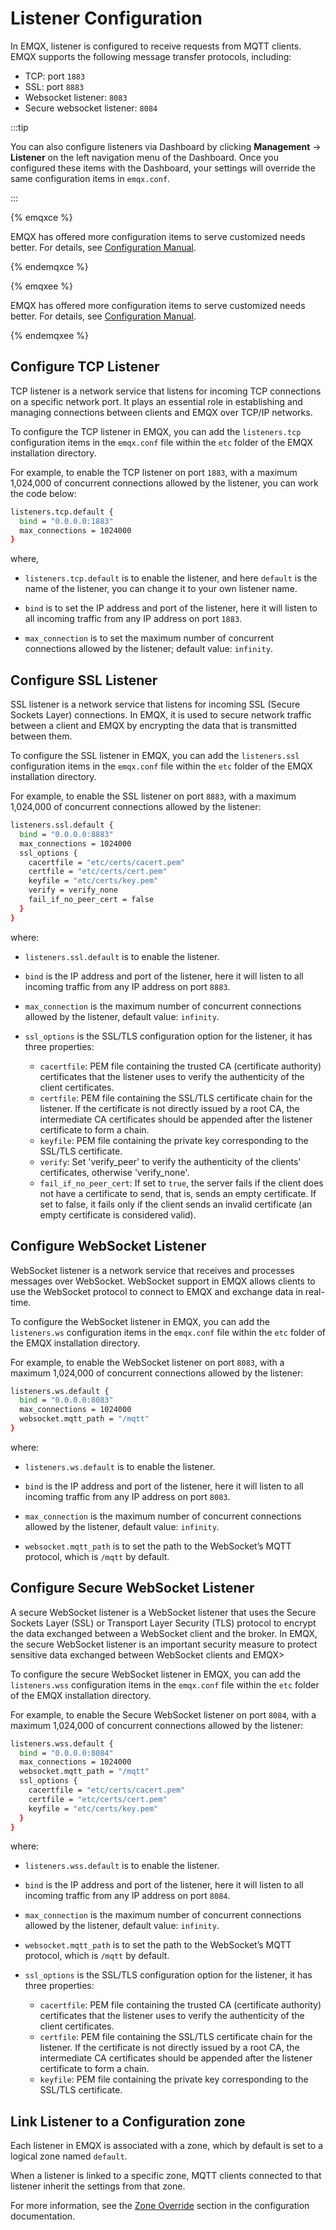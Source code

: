 # Listener Configuration

In EMQX, listener is configured to receive requests from MQTT clients. EMQX supports the following message transfer protocols, including:

- TCP: port  `1883`
- SSL: port `8883`
- Websocket listener: `8083`
- Secure websocket listener: `8084`

:::tip

You can also configure listeners via Dashboard by clicking **Management** -> **Listener** on the left navigation menu of the Dashboard. Once you configured these items with the Dashboard, your settings will override the same configuration items in `emqx.conf`.

:::

{% emqxce %}

EMQX has offered more configuration items to serve customized needs better. For details, see [Configuration Manual](https://www.emqx.io/docs/en/v@CE_VERSION@/hocon/).

{% endemqxce %}

{% emqxee %}

EMQX has offered more configuration items to serve customized needs better. For details, see [Configuration Manual](https://docs.emqx.com/en/enterprise/v@EE_VERSION@/hocon/).

{% endemqxee %}

## Configure TCP Listener

TCP listener is a network service that listens for incoming TCP connections on a specific network port. It plays an essential role in establishing and managing connections between clients and EMQX over TCP/IP networks. 

To configure the TCP listener in EMQX, you can add the `listeners.tcp` configuration items in the `emqx.conf` file within the `etc` folder of the EMQX installation directory.

For example, to enable the TCP listener on port `1883`, with a maximum 1,024,000 of concurrent connections allowed by the listener, you can work the code below:

```bash
listeners.tcp.default {
  bind = "0.0.0.0:1883"
  max_connections = 1024000
}
```

where, 

- `listeners.tcp.default` is to enable the listener, and here `default` is the name of the listener, you can change it to your own listener name. 

- `bind` is to set the IP address and port of the listener, here it will listen to all incoming traffic from any IP address on port `1883`. 
- `max_connection` is to set the maximum number of concurrent connections allowed by the listener; default value: `infinity`.

## Configure SSL Listener

SSL listener is a network service that listens for incoming SSL (Secure Sockets Layer) connections. In EMQX, it is used to secure network traffic between a client and EMQX by encrypting the data that is transmitted between them.

To configure the SSL listener in EMQX, you can add the `listeners.ssl` configuration items in the `emqx.conf` file within the `etc` folder of the EMQX installation directory.

For example, to enable the SSL listener on port `8883`, with a maximum 1,024,000 of concurrent connections allowed by the listener:

```bash
listeners.ssl.default {
  bind = "0.0.0.0:8883"
  max_connections = 1024000
  ssl_options {
    cacertfile = "etc/certs/cacert.pem"
    certfile = "etc/certs/cert.pem"
    keyfile = "etc/certs/key.pem"
    verify = verify_none
    fail_if_no_peer_cert = false
  }
}
```

where:

- `listeners.ssl.default` is to enable the listener. 

- `bind` is the IP address and port of the listener, here it will listen to all incoming traffic from any IP address on port `8883`. 
- `max_connection` is the maximum number of concurrent connections allowed by the listener, default value: `infinity`.
- `ssl_options` is the SSL/TLS configuration option for the listener, it has three properties:
  - `cacertfile`: PEM file containing the trusted CA (certificate authority) certificates that the listener uses to verify the authenticity of the client certificates.
  - `certfile`: PEM file containing the SSL/TLS certificate chain for the listener. If the certificate is not directly issued by a root CA, the intermediate CA certificates should be appended after the listener certificate to form a chain.
  - `keyfile`: PEM file containing the private key corresponding to the SSL/TLS certificate.
  - `verify`:  Set 'verify_peer' to verify the authenticity of the clients' certificates, otherwise 'verify_none'.
  - `fail_if_no_peer_cert`: If set to `true`, the server fails if the client does not have a certificate to send, that is, sends an empty certificate. If set to false, it fails only if the client sends an invalid certificate (an empty certificate is considered valid).

## Configure WebSocket Listener

WebSocket listener is a network service that receives and processes messages over WebSocket. WebSocket support in EMQX allows clients to use the WebSocket protocol to connect to EMQX and exchange data in real-time.

To configure the WebSocket listener in EMQX, you can add the `listeners.ws` configuration items in the `emqx.conf` file within the `etc` folder of the EMQX installation directory.

For example, to enable the WebSocket listener on port `8083`, with a maximum 1,024,000 of concurrent connections allowed by the listener:

```bash
listeners.ws.default {
  bind = "0.0.0.0:8083"
  max_connections = 1024000
  websocket.mqtt_path = "/mqtt"
}
```

where:

- `listeners.ws.default` is to enable the listener. 

- `bind` is the IP address and port of the listener, here it will listen to all incoming traffic from any IP address on port `8083`. 
- `max_connection` is the maximum number of concurrent connections allowed by the listener, default value: `infinity`.
- `websocket.mqtt_path` is to set the path to the WebSocket’s MQTT protocol, which is `/mqtt` by default. 

## Configure Secure WebSocket Listener

A secure WebSocket listener is a WebSocket listener that uses the Secure Sockets Layer (SSL) or Transport Layer Security (TLS) protocol to encrypt the data exchanged between a WebSocket client and the broker. In EMQX, the secure WebSocket listener is an important security measure to protect sensitive data exchanged between WebSocket clients and EMQX> 

To configure the secure WebSocket listener in EMQX, you can add the `listeners.wss` configuration items in the `emqx.conf` file within the `etc` folder of the EMQX installation directory.

For example, to enable the Secure WebSocket listener on port `8084`, with a maximum 1,024,000 of concurrent connections allowed by the listener:

```bash
listeners.wss.default {
  bind = "0.0.0.0:8084"
  max_connections = 1024000
  websocket.mqtt_path = "/mqtt"
  ssl_options {
    cacertfile = "etc/certs/cacert.pem"
    certfile = "etc/certs/cert.pem"
    keyfile = "etc/certs/key.pem"
  }
}
```

where:

- `listeners.wss.default` is to enable the listener. 

- `bind` is the IP address and port of the listener, here it will listen to all incoming traffic from any IP address on port `8084`. 
- `max_connection` is the maximum number of concurrent connections allowed by the listener, default value: `infinity`.
- `websocket.mqtt_path` is to set the path to the WebSocket’s MQTT protocol, which is `/mqtt` by default. 
- `ssl_options` is the SSL/TLS configuration option for the listener, it has three properties:
  - `cacertfile`: PEM file containing the trusted CA (certificate authority) certificates that the listener uses to verify the authenticity of the client certificates.
  - `certfile`: PEM file containing the SSL/TLS certificate chain for the listener. If the certificate is not directly issued by a root CA, the intermediate CA certificates should be appended after the listener certificate to form a chain.
  - `keyfile`: PEM file containing the private key corresponding to the SSL/TLS certificate.

<!--To add QUIC-->

<!--To add code sample for adding multiple listeners.-->

## Link Listener to a Configuration zone

Each listener in EMQX is associated with a zone, which by default is set to a logical zone named `default`.

When a listener is linked to a specific zone, MQTT clients connected to that listener inherit the settings from that zone.

For more information, see the [Zone Override](./configuration.md#zone-override) section in the configuration documentation.

